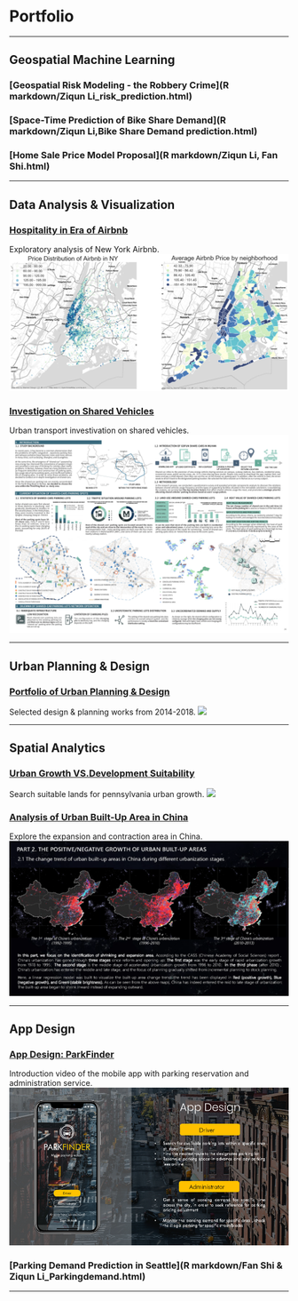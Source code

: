 # Portfolio

---

## Geospatial Machine Learning

### [Geospatial Risk Modeling - the Robbery Crime](R markdown/Ziqun Li_risk_prediction.html)
    

### [Space-Time Prediction of Bike Share Demand](R markdown/Ziqun Li,Bike Share Demand prediction.html)
  
  
### [Home Sale Price Model Proposal](R markdown/Ziqun Li, Fan Shi.html)
  

---
   
## Data Analysis & Visualization 

### [Hospitality in Era of Airbnb](https://liziqun.github.io/MUSA620_Final_Project/)
Exploratory analysis of New York Airbnb.
<img src="images/combine.png?raw=true"/>
       
       
### [Investigation on Shared Vehicles](/pdf/carsharing.pdf)
Urban transport investivation on shared vehicles.
<img src="images/carsharing.jpg?raw=true"/>
     
---
   
## Urban Planning & Design 
### [Portfolio of Urban Planning & Design](/pdf/urbandesign.pdf)
Selected design & planning works from 2014-2018.
<img src="images/urbandesign.png?raw=true"/>

---

## Spatial Analytics 
    
### [Urban Growth VS.Development Suitability](/pdf/urbanvsdevelop.pdf)
Search suitable lands for pennsylvania urban growth.
<img src="images/development.png?raw=true"/>
       
### [Analysis of Urban Built-Up Area in China](/pdf/GEE&Arcpy.pdf)
Explore the expansion and contraction area in China.
<img src="images/gee.png?raw=true"/>
  
---
  
## App Design

### [App Design: ParkFinder](https://youtu.be/YgNFttlalO0)
Introduction video of the mobile app with parking reservation and administration service.
<img src="images/fengmian.png?raw=true"/>
  
### [Parking Demand Prediction in Seattle](R markdown/Fan Shi & Ziqun Li_Parkingdemand.html)

---

<!-- <p style="font-size:11px">Page template forked from <a href="https://github.com/evanca/quick-portfolio">evanca</a></p>-->
<!-- Remove above link if you don't want to attibute -->
